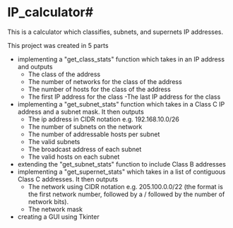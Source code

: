 # IP_calculator#
This is a calculator which classifies, subnets, and supernets IP addresses.

This project was created in 5 parts
- implementing a "get_class_stats" function which takes in an IP address and outputs
  - The class of the address
  - The number of networks for the class of the address
  - The number of hosts for the class of the address
  - The first IP address for the class
  -The last IP address for the class
- implementing a "get_subnet_stats" function which takes in a Class C IP address and a subnet mask. It then outputs
  - The ip address in CIDR notation e.g. 192.168.10.0/26
  - The number of subnets on the network
  - The number of addressable hosts per subnet
  - The valid subnets
  - The broadcast address of each subnet
  - The valid hosts on each subnet
- extending the "get_subnet_stats" function to include Class B addresses
- implementing a "get_supernet_stats" which takes in a list of contiguous Class C addresses. It then outputs
  - The network using CIDR notation e.g. 205.100.0.0/22 (the format is the first network number, followed
    by a / followed by the number of network bits).
  - The network mask
- creating a GUI using Tkinter
